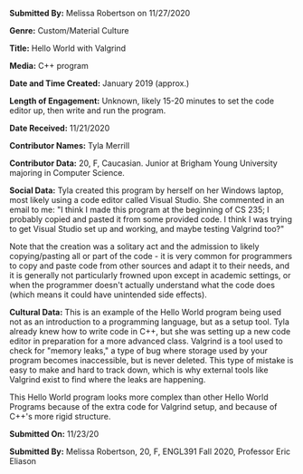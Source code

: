 **Submitted By:** Melissa Robertson on 11/27/2020

**Genre:** Custom/Material Culture

**Title:** Hello World with Valgrind

**Media:** C++ program

**Date and Time Created:** January 2019 (approx.)

**Length of Engagement:** Unknown, likely 15-20 minutes to set the code editor up, then write and run the program.

**Date Received:** 11/21/2020

**Contributor Names:** Tyla Merrill

**Contributor Data:** 20, F, Caucasian. Junior at Brigham Young University majoring in Computer Science.

**Social Data:** Tyla created this program by herself on her Windows laptop, most likely using a code editor called Visual Studio. She commented in an email to me: "I think I made this program at the beginning of CS 235; I probably copied and pasted it from some provided code. I think I was trying to get Visual Studio set up and working, and maybe testing Valgrind too?"

Note that the creation was a solitary act and the admission to likely copying/pasting all or part of the code - it is very common for programmers to copy and paste code from other sources and adapt it to their needs, and it is generally not particularly frowned upon except in academic settings, or when the programmer doesn't actually understand what the code does (which means it could have unintended side effects).

**Cultural Data:** This is an example of the Hello World program being used not as an introduction to a programming language, but as a setup tool. Tyla already knew how to write code in C++, but she was setting up a new code editor in preparation for a more advanced class. Valgrind is a tool used to check for "memory leaks," a type of bug where storage used by your program becomes inaccessible, but is never deleted. This type of mistake is easy to make and hard to track down, which is why external tools like Valgrind exist to find where the leaks are happening. 

This Hello World program looks more complex than other Hello World Programs because of the extra code for Valgrind setup, and because of C++'s more rigid structure.

**Submitted On:** 11/23/20

**Submitted By:** Melissa Robertson, 20, F, ENGL391 Fall 2020, Professor Eric Eliason